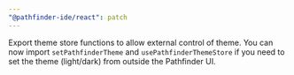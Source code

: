 ```yaml
---
"@pathfinder-ide/react": patch
---
```


Export theme store functions to allow external control of theme. You can now import `setPathfinderTheme` and `usePathfinderThemeStore` if you need to set the theme (light/dark) from outside the Pathfinder UI.
